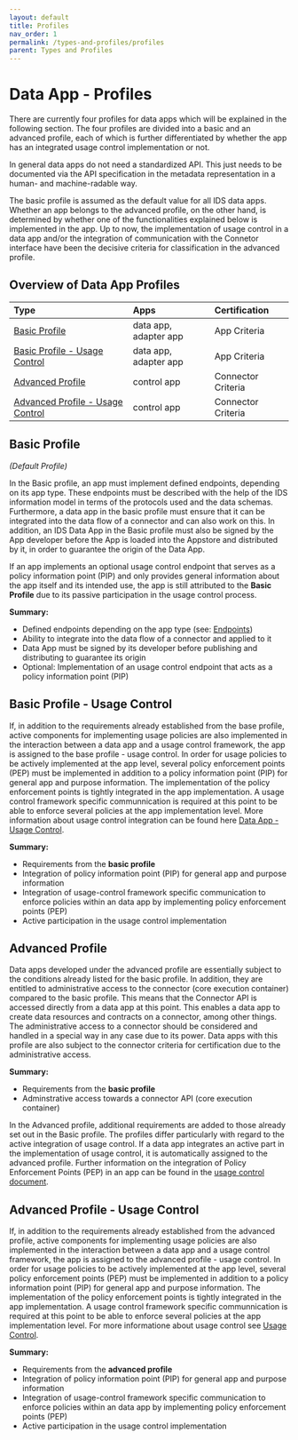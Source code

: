 ```yaml
---
layout: default
title: Profiles
nav_order: 1
permalink: /types-and-profiles/profiles
parent: Types and Profiles
---
```


# Data App - Profiles

There are currently four profiles for data apps which will be explained in the following section. The four profiles are divided into a basic and an advanced profile, each of which is further differentiated by whether the app has an integrated usage control implementation or not.

In general data apps do not need a standardized API. This just needs to be documented via the API specification in the metadata representation in a human- and machine-radable way.

The basic profile is assumed as the default value for all IDS data apps. Whether an app belongs to the advanced profile, on the other hand, is determined by whether one of the functionalities explained below is implemented in the app. Up to now, the implementation of usage control in a data app and/or the integration of communication with the Connetor interface have been the decisive criteria for classification in the advanced profile.

## Overview of Data App Profiles

| Type                                            | Apps                  | Certification      | 
|:----------------------------------------------- |:----------------------|:-------------------|
| [Basic Profile](#data-app)                      | data app, adapter app | App Criteria       | 
| [Basic Profile - Usage Control](#adapter-app)   | data app, adapter app | App Criteria       | 
| [Advanced Profile](#control-app)                | control app           | Connector Criteria | 
| [Advanced Profile - Usage Control](#app-bundle) | control app           | Connector Criteria | 

## <a name="basic"> Basic Profile </a>
_(Default Profile)_

In the Basic profile, an app must implement defined endpoints, depending on its app type. These endpoints must be described with the help of the IDS information model in terms of the protocols used and the data schemas.
Furthermore, a data app in the basic profile must ensure that it can be integrated into the data flow of a connector and can also work on this. In addition, an IDS Data App in the Basic profile must also be signed by the App developer before the App is loaded into the Appstore and distributed by it, in order to guarantee the origin of the Data App.

If an app implements an optional usage control endpoint that serves as a policy information point (PIP) and only provides general information about the app itself and its intended use, the app is still attributed to the **Basic Profile** due to its passive participation in the usage control process.

**Summary:**
- Defined endpoints depending on the app type (see: [Endpoints](../endpoints))
- Ability to integrate into the data flow of a connector and applied to it
- Data App must be signed by its developer before publishing and distributing to guarantee its origin
- Optional: Implementation of an usage control endpoint that acts as a policy information point (PIP)

## <a name="basic-uc"> Basic Profile - Usage Control </a>

If, in addition to the requirements already established from the base profile, active components for implementing usage policies are also implemented in the interaction between a data app and a usage control framework, the app is assigned to the base profile - usage control. In order for usage policies to be actively implemented at the app level, several policy enforcement points (PEP) must be implemented in addition to a policy information point (PIP) for general app and purpose information. The implementation of the policy enforcement points is tightly integrated in the app implementation. A usage control framework specific communnication is required at this point to be able to enforce several policies at the app implementation level. More information about usage control integration can be found here [Data App - Usage Control](../usage-control). 

**Summary:**
- Requirements from the **basic profile**
- Integration of policy information point (PIP) for general app and purpose information
- Integration of usage-control framework specific communication to enforce policies within an data app by implementing policy enforcement points (PEP)
- Active participation in the usage control implementation

## <a name="advanced"> Advanced Profile </a>

Data apps developed under the advanced profile are essentially subject to the conditions already listed for the basic profile. In addition, they are entitled to administrative access to the connector (core execution container) compared to the basic profile. This means that the Connector API is accessed directly from a data app at this point. This enables a data app to create data resources and contracts on a connector, among other things. The administrative access to a connector should be considered and handled in a special way in any case due to its power. Data apps with this profile are also subject to the connector criteria for certification due to the administrative access.

**Summary:**
- Requirements from the **basic profile**
- Adminstrative access towards a connector API (core execution container) 

In the Advanced profile, additional requirements are added to those already set out in the Basic profile. The profiles differ particularly with regard to the active integration of usage control. If a data app integrates an active part in the implementation of usage control, it is automatically assigned to the advanced profile. Further information on the integration of Policy Enforcement Points (PEP) in an app can be found in the [usage control document](../usage-control). 

## <a name="advanced-uc"> Advanced Profile - Usage Control </a>

If, in addition to the requirements already established from the advanced profile, active components for implementing usage policies are also implemented in the interaction between a data app and a usage control framework, the app is assigned to the advanced profile - usage control. In order for usage policies to be actively implemented at the app level, several policy enforcement points (PEP) must be implemented in addition to a policy information point (PIP) for general app and purpose information. The implementation of the policy enforcement points is tightly integrated in the app implementation. A usage control framework specific communnication is required at this point to be able to enforce several policies at the app implementation level. For more informatione about usage control see [Usage Control](../usage-control).

**Summary:**
- Requirements from the **advanced profile**
- Integration of policy information point (PIP) for general app and purpose information
- Integration of usage-control framework specific communication to enforce policies within an data app by implementing policy enforcement points (PEP)
- Active participation in the usage control implementation